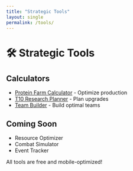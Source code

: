 ```yaml
---
title: "Strategic Tools"
layout: single
permalink: /tools/
---
```


# 🛠️ Strategic Tools

## Calculators
- [Protein Farm Calculator](/calculators/protein-farm/) - Optimize production
- [T10 Research Planner](/calculators/t10-research/) - Plan upgrades  
- [Team Builder](/calculators/team-builder/) - Build optimal teams

## Coming Soon
- Resource Optimizer
- Combat Simulator  
- Event Tracker

All tools are free and mobile-optimized!
